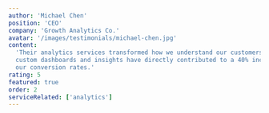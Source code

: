 ```yaml
---
author: 'Michael Chen'
position: 'CEO'
company: 'Growth Analytics Co.'
avatar: '/images/testimonials/michael-chen.jpg'
content:
  'Their analytics services transformed how we understand our customers. The
  custom dashboards and insights have directly contributed to a 40% increase in
  our conversion rates.'
rating: 5
featured: true
order: 2
serviceRelated: ['analytics']
---
```

